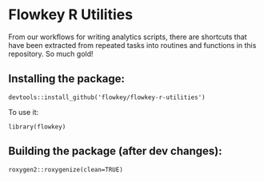 # Flowkey R Utilities

From our workflows for writing analytics scripts, there are shortcuts that have
been extracted from repeated tasks into routines and functions in this
repository. So much gold!

## Installing the package:

```{r}
devtools::install_github('flowkey/flowkey-r-utilities')
```

To use it:

```{r}
library(flowkey)
```

## Building the package (after dev changes):

```{r}
roxygen2::roxygenize(clean=TRUE)
```
